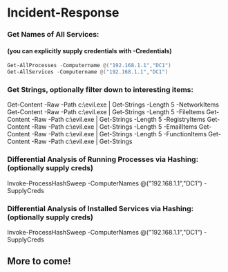 # Incident-Response

### Get Names of All Services: 
#### (you can explicitly supply credentials with -Credentials)
```powershell
Get-AllProcesses -Computername @("192.168.1.1","DC1")
Get-AllServices -Computername @("192.168.1.1","DC1")
```

### Get Strings, optionally filter down to interesting items:
Get-Content -Raw -Path c:\evil.exe | Get-Strings -Length 5 -NetworkItems
Get-Content -Raw -Path c:\evil.exe | Get-Strings -Length 5 -FileItems
Get-Content -Raw -Path c:\evil.exe | Get-Strings -Length 5 -RegistryItems
Get-Content -Raw -Path c:\evil.exe | Get-Strings -Length 5 -EmailItems
Get-Content -Raw -Path c:\evil.exe | Get-Strings -Length 5 -FunctionItems
Get-Content -Raw -Path c:\evil.exe | Get-Strings

### Differential Analysis of Running Processes via Hashing: (optionally supply creds)
Invoke-ProcessHashSweep -ComputerNames @("192.168.1.1","DC1") -SupplyCreds

### Differential Analysis of Installed Services via Hashing: (optionally supply creds)
Invoke-ProcessHashSweep -ComputerNames @("192.168.1.1","DC1") -SupplyCreds


## More to come!
